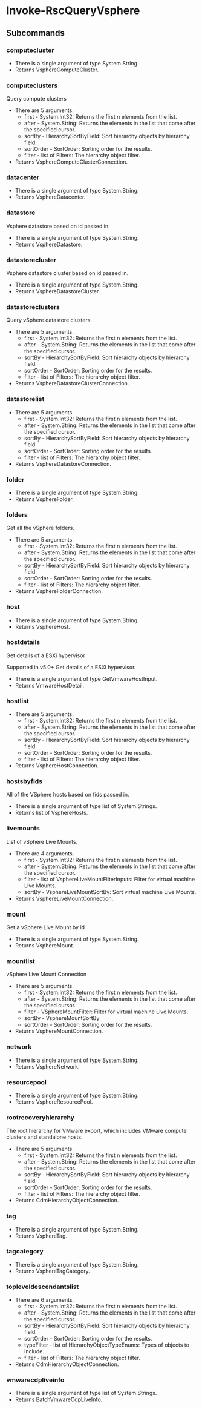 # Invoke-RscQueryVsphere
## Subcommands
### computecluster
- There is a single argument of type System.String.
- Returns VsphereComputeCluster.
### computeclusters
Query compute clusters

- There are 5 arguments.
    - first - System.Int32: Returns the first n elements from the list.
    - after - System.String: Returns the elements in the list that come after the specified cursor.
    - sortBy - HierarchySortByField: Sort hierarchy objects by hierarchy field.
    - sortOrder - SortOrder: Sorting order for the results.
    - filter - list of Filters: The hierarchy object filter.
- Returns VsphereComputeClusterConnection.
### datacenter
- There is a single argument of type System.String.
- Returns VsphereDatacenter.
### datastore
Vsphere datastore based on id passed in.

- There is a single argument of type System.String.
- Returns VsphereDatastore.
### datastorecluster
Vsphere datastore cluster based on id passed in.

- There is a single argument of type System.String.
- Returns VsphereDatastoreCluster.
### datastoreclusters
Query vSphere datastore clusters.

- There are 5 arguments.
    - first - System.Int32: Returns the first n elements from the list.
    - after - System.String: Returns the elements in the list that come after the specified cursor.
    - sortBy - HierarchySortByField: Sort hierarchy objects by hierarchy field.
    - sortOrder - SortOrder: Sorting order for the results.
    - filter - list of Filters: The hierarchy object filter.
- Returns VsphereDatastoreClusterConnection.
### datastorelist
- There are 5 arguments.
    - first - System.Int32: Returns the first n elements from the list.
    - after - System.String: Returns the elements in the list that come after the specified cursor.
    - sortBy - HierarchySortByField: Sort hierarchy objects by hierarchy field.
    - sortOrder - SortOrder: Sorting order for the results.
    - filter - list of Filters: The hierarchy object filter.
- Returns VsphereDatastoreConnection.
### folder
- There is a single argument of type System.String.
- Returns VsphereFolder.
### folders
Get all the vSphere folders.

- There are 5 arguments.
    - first - System.Int32: Returns the first n elements from the list.
    - after - System.String: Returns the elements in the list that come after the specified cursor.
    - sortBy - HierarchySortByField: Sort hierarchy objects by hierarchy field.
    - sortOrder - SortOrder: Sorting order for the results.
    - filter - list of Filters: The hierarchy object filter.
- Returns VsphereFolderConnection.
### host
- There is a single argument of type System.String.
- Returns VsphereHost.
### hostdetails
Get details of a ESXi hypervisor

Supported in v5.0+
Get details of a ESXi hypervisor.

- There is a single argument of type GetVmwareHostInput.
- Returns VmwareHostDetail.
### hostlist
- There are 5 arguments.
    - first - System.Int32: Returns the first n elements from the list.
    - after - System.String: Returns the elements in the list that come after the specified cursor.
    - sortBy - HierarchySortByField: Sort hierarchy objects by hierarchy field.
    - sortOrder - SortOrder: Sorting order for the results.
    - filter - list of Filters: The hierarchy object filter.
- Returns VsphereHostConnection.
### hostsbyfids
All of the VSphere hosts based on fids passed in.

- There is a single argument of type list of System.Strings.
- Returns list of VsphereHosts.
### livemounts
List of vSphere Live Mounts.

- There are 4 arguments.
    - first - System.Int32: Returns the first n elements from the list.
    - after - System.String: Returns the elements in the list that come after the specified cursor.
    - filter - list of VsphereLiveMountFilterInputs: Filter for virtual machine Live Mounts.
    - sortBy - VsphereLiveMountSortBy: Sort virtual machine Live Mounts.
- Returns VsphereLiveMountConnection.
### mount
Get a vSphere Live Mount by id

- There is a single argument of type System.String.
- Returns VsphereMount.
### mountlist
vSphere Live Mount Connection

- There are 5 arguments.
    - first - System.Int32: Returns the first n elements from the list.
    - after - System.String: Returns the elements in the list that come after the specified cursor.
    - filter - VSphereMountFilter: Filter for virtual machine Live Mounts.
    - sortBy - VsphereMountSortBy
    - sortOrder - SortOrder: Sorting order for the results.
- Returns VsphereMountConnection.
### network
- There is a single argument of type System.String.
- Returns VsphereNetwork.
### resourcepool
- There is a single argument of type System.String.
- Returns VsphereResourcePool.
### rootrecoveryhierarchy
The root hierarchy for VMware export, which includes VMware compute clusters and standalone hosts.

- There are 5 arguments.
    - first - System.Int32: Returns the first n elements from the list.
    - after - System.String: Returns the elements in the list that come after the specified cursor.
    - sortBy - HierarchySortByField: Sort hierarchy objects by hierarchy field.
    - sortOrder - SortOrder: Sorting order for the results.
    - filter - list of Filters: The hierarchy object filter.
- Returns CdmHierarchyObjectConnection.
### tag
- There is a single argument of type System.String.
- Returns VsphereTag.
### tagcategory
- There is a single argument of type System.String.
- Returns VsphereTagCategory.
### topleveldescendantslist
- There are 6 arguments.
    - first - System.Int32: Returns the first n elements from the list.
    - after - System.String: Returns the elements in the list that come after the specified cursor.
    - sortBy - HierarchySortByField: Sort hierarchy objects by hierarchy field.
    - sortOrder - SortOrder: Sorting order for the results.
    - typeFilter - list of HierarchyObjectTypeEnums: Types of objects to include.
    - filter - list of Filters: The hierarchy object filter.
- Returns CdmHierarchyObjectConnection.
### vmwarecdpliveinfo
- There is a single argument of type list of System.Strings.
- Returns BatchVmwareCdpLiveInfo.
